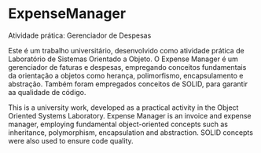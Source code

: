 # ExpenseManager
Atividade prática: Gerenciador de Despesas

Este é um trabalho universitário, desenvolvido como atividade prática de Laboratório de Sistemas Orientado a Objeto.
O Expense Manager é um gerenciador de faturas e despesas, empregando conceitos fundamentais da orientação a objetos como herança,
polimorfismo, encapsulamento e abstração. 
Também foram empregados conceitos de SOLID, para garantir aa qualidade de código. 

This is a university work, developed as a practical activity in the Object Oriented Systems Laboratory.
Expense Manager is an invoice and expense manager, employing fundamental object-oriented concepts such as inheritance, 
polymorphism, encapsulation and abstraction.
SOLID concepts were also used to ensure code quality.
